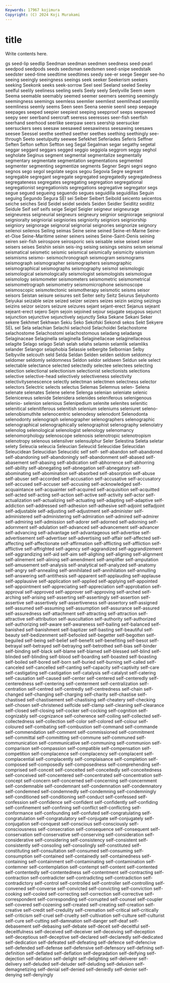 ```yaml
---
Keywords: 17967 kojimura
Copyright: (C) 2024 Koji Murakami
---
```


# title

Write contents here.



gs seed-lip seedlip Seedman seedman
seedmen seedness seed-pearl seedpod seedpods seeds seedsman seedsmen seed-snipe seedstalk
seedster seed-time seedtime seedtimes seedy see-er seege Seeger see-ho seeing
seeingly seeingness seeings seek seeker Seekerism seekers seeking Seekonk seeks
seek-sorrow Seel seel Seeland seeled Seeley seelful seelily seeliness seeling
seels Seely seely Seelyville Seem seem Seema seemable seemably seemed
seemer seemers seeming seemingly seemingness seemings seemless seemlier seemliest seemlihead
seemlily seemliness seemly seems Seen seen Seena seenie seenil seep
seepage seepages seeped seepier seepiest seeping seepproof seeps seepweed seepy
seer seerband seercraft seeress seeresses seer-fish seerfish seerhand seerhood seerlike
seerpaw seers seership seersucker seersuckers sees seesaw seesawed seesawiness seesawing
seesaws seesee Seessel seethe seethed seether seethes seething seethingly see-through
Seeto seetulputty seewee Sefekhet Seferiades Seferis Seffner Seften Sefton sefton
Seftton seg Segal Segalman segar segathy segetal seggar seggard seggars
segged seggio seggiola seggrom seggy seghol segholate Seginus segment segmental
segmentalize segmentally segmentary segmentate segmentation segmentations segmented segmenter segmenting segmentize
segments Segner Segni segni segno segnos sego segol segolate segos
segou Segovia Segre segreant segregable segregant segregate segregated segregatedly segregatedness
segregateness segregates segregating segregation segregational segregationist segregationists segregations segregative segregator
segs segue segued segueing seguendo segues seguidilla seguidillas Seguin seguing
Segundo Segura SEI sei Seiber Seibert Seibold seicento seicentos seiche
seiches Seid Seidel seidel seidels Seiden Seidler Seidlitz seidlitz Seidule
Seif seif seifs seige Seigel Seigler seigneur seigneurage seigneuress seigneurial
seigneurs seigneury seignior seigniorage seignioral seignioralty seigniorial seigniories seigniority seigniors
seigniorship seigniory seignorage seignoral seignorial seignories seignorize seignory seilenoi seilenos
Seiling seimas Seine seine seined Seine-et-Marne Seine-et-Oise Seine-Maritime seiner seiners
seines Seine-Saint-Denis seining seiren seir-fish seirospore seirosporic seis seisable seise
seised seiser seisers seises Seishin seisin seis-ing seising seisings seisins
seism seismal seismatical seismetic seismic seismical seismically seismicity seismism seismisms
seismo- seismochronograph seismogram seismograms seismograph seismographer seismographers seismographic seismographical seismographs
seismography seismol seismologic seismological seismologically seismologist seismologists seismologue seismology seismometer
seismometers seismometric seismometrical seismometrograph seismometry seismomicrophone seismoscope seismoscopic seismotectonic seismotherapy
seismotic seisms seisor seisors Seistan seisure seisures seit Seiter seity
Seitz Seiurus Seiyuhonto Seiyukai seizable seize seized seizer seizers seizes
seizin seizing seizings seizins seizor seizors seizure seizures sejant sejant-erect
Sejanus sejeant sejeant-erect sejero Sejm sejoin sejoined sejour sejugate sejugous
sejunct sejunction sejunctive sejunctively sejunctly Seka Sekane Sekani Seker sekere
Sekhmet Sekhwan Sekiu Seko Sekofski Sekondi sekos Sekt Sekyere SEL
sel Sela selachian Selachii selachoid Selachoidei Selachostome selachostome Selachostomi selachostomous
seladang seladangs Selaginaceae Selaginella selaginella Selaginellaceae selaginellaceous selagite Selago selago
Selah selah selahs selamin selamlik selamliks selander Selangor selaphobia Selassie
selbergite Selbornian Selby Selbyville selcouth seld Selda Seldan Selden selden
seldom seldomcy seldomer seldomly seldomness Seldon seldor seldseen Seldun sele
select selectable selectance selected selectedly selectee selectees selecting selection selectional
selectionism selectionist selectionists selections selective selective-head selectively selectiveness selectivity selectivitysenescence
selectly selectman selectmen selectness selector selectors Selectric selects selectus Selemas
Selemnus selen- Selena selenate selenates Selene selene Selenga selenian seleniate
selenic Selenicereus selenide Selenidera selenides seleniferous selenigenous selenio- selenion selenious
Selenipedium selenite selenites selenitic selenitical selenitiferous selenitish selenium seleniums seleniuret
seleno- selenobismuthite selenocentric selenodesy selenodont Selenodonta selenodonty selenograph selenographer selenographers
selenographic selenographical selenographically selenographist selenography selenolatry selenolog selenological selenologist selenology
selenomancy selenomorphology selenoscope selenosis selenotropic selenotropism selenotropy selenous selensilver selensulphur
Seler Selestina Seleta seletar selety Seleucia seleucia Seleucian Seleucid Seleucidae
Seleucidan Seleucidean Seleucidian Seleucidic self self- self-abandon self-abandoned self-abandoning self-abandoningly
self-abandonment self-abased self-abasement self-abasing self-abdication self-abhorrence self-abhorring self-ability self-abnegating self-abnegation
self-abnegatory self-abominating self-abomination self-absorbed self-absorption self-abuse self-abuser self-accorded self-accusation self-accusative
self-accusatory self-accused self-accuser self-accusing self-acknowledged self-acquaintance self-acquainter self-acquired self-acquisition self-acquitted
self-acted self-acting self-action self-active self-activity self-actor self-actualization self-actualizing self-actuating self-adapting
self-adaptive self-addiction self-addressed self-adhesion self-adhesive self-adjoint selfadjoint self-adjustable self-adjusting self-adjustment
self-administer self-administered self-administering self-admiration self-admired self-admirer self-admiring self-admission self-adorer self-adorned
self-adorning self-adornment self-adulation self-advanced self-advancement self-advancer self-advancing self-advantage self-advantageous self-advertise
self-advertisement self-advertiser self-advertising self-affair self-affected self-affecting self-affectionate self-affirmation self-afflicting self-affliction
self-afflictive self-affrighted self-agency self-aggrandized self-aggrandizement self-aggrandizing self-aid self-aim self-alighing self-aligning
self-alignment self-alinement self-alining self-amendment self-amplifier self-amputation self-amusement self-analysis self-analytical self-analyzed
self-anatomy self-angry self-annealing self-annihilated self-annihilation self-annulling self-answering self-antithesis self-apparent self-applauding
self-applause self-applausive self-application self-applied self-applying self-appointed self-appointment self-appreciating self-appreciation self-approbation
self-approval self-approved self-approver self-approving self-arched self-arching self-arising self-asserting self-assertingly self-assertion
self-assertive self-assertively self-assertiveness self-assertory self-assigned self-assumed self-assuming self-assumption self-assurance self-assured
self-assuredness self-attachment self-attracting self-attraction self-attractive self-attribution self-auscultation self-authority self-authorized self-authorizing
self-aware self-awareness self-bailing self-balanced self-banished self-banishment self-baptizer self-basting self-beautiful self-beauty
self-bedizenment self-befooled self-begetter self-begotten self-beguiled self-being self-belief self-benefit self-benefiting self-besot
self-betrayal self-betrayed self-betraying self-betrothed self-bias self-binder self-binding self-black self-blame self-blamed
self-blessed self-blind self-blinded self-blinding self-blood self-boarding self-boasted self-boasting self-boiled self-bored
self-born self-buried self-burning self-called self-canceled self-cancelled self-canting self-capacity self-captivity self-care
self-castigating self-castigation self-catalysis self-catalyst self-catering self-causation self-caused self-center self-centered self-centeredly
self-centeredness self-centering self-centerment self-centralization self-centration self-centred self-centredly self-centredness self-chain self-changed
self-changing self-charging self-charity self-chastise self-chastised self-chastisement self-chastising self-cheatery self-checking self-chosen
self-christened selfcide self-clamp self-cleaning self-clearance self-closed self-closing self-cocker self-cocking self-cognition
self-cognizably self-cognizance self-coherence self-coiling self-collected self-collectedness self-collection self-color self-colored self-colour
self-coloured self-combating self-combustion self-command self-commande self-commendation self-comment self-commissioned self-commitment self-committal
self-committing self-commune self-communed self-communication self-communicative self-communing self-communion self-comparison self-compassion self-compatible
self-compensation self-competition self-complacence self-complacency self-complacent self-complacential self-complacently self-complaisance self-completion self-composed
self-composedly self-composedness self-comprehending self-comprised self-conceit self-conceited self-conceitedly self-conceitedness self-conceived self-concentered
self-concentrated self-concentration self-concept self-concern self-concerned self-concerning self-concernment self-condemnable self-condemnant self-condemnation
self-condemnatory self-condemned self-condemnedly self-condemning self-condemningly self-conditioned self-conditioning self-conduct self-confessed self-confession
self-confidence self-confident self-confidently self-confiding self-confinement self-confining self-conflict self-conflicting self-conformance self-confounding
self-confuted self-congratulating self-congratulation self-congratulatory self-conjugate self-conjugately self-conjugation self-conquest self-conscious self-consciously
self-consciousness self-consecration self-consequence self-consequent self-conservation self-conservative self-conserving self-consideration self-considerative self-considering
self-consistency self-consistent self-consistently self-consoling self-consolingly self-constituted self-constituting self-consultation self-consumed self-consuming
self-consumption self-contained self-containedly self-containedness self-containing self-containment self-contaminating self-contamination self-contemner self-contemplation
self-contempt self-content self-contented self-contentedly self-contentedness self-contentment self-contracting self-contraction self-contradicter self-contradicting
self-contradiction self-contradictory self-control self-controlled self-controller self-controlling self-convened self-converse self-convicted self-convicting
self-conviction self-cooking self-cooled self-correcting self-correction self-corrective self-correspondent self-corresponding self-corrupted self-counsel
self-coupler self-covered self-cozening self-created self-creating self-creation self-creative self-credit self-credulity self-cremation
self-critical self-critically self-criticism self-cruel self-cruelty self-cultivation self-culture self-culturist self-cure self-cutting
self-damnation self-danger self-deaf self-debasement self-debasing self-debate self-deceit self-deceitful self-deceitfulness self-deceived
self-deceiver self-deceiving self-deception self-deceptious self-deceptive self-declared self-declaredly self-dedicated self-dedication self-defeated
self-defeating self-defence self-defencive self-defended self-defense self-defensive self-defensory self-defining self-definition self-deflated
self-deflation self-degradation self-deifying self-dejection self-delation self-delight self-delighting self-deliverer self-delivery self-deluded
self-deluder self-deluding self-delusion self-demagnetizing self-denial self-denied self-deniedly self-denier self-denying self-denyingly
